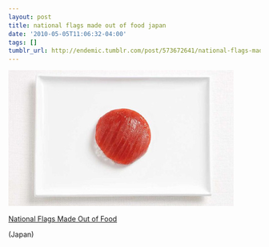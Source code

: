 ```yaml
---
layout: post
title: national flags made out of food japan
date: '2010-05-05T11:06:32-04:00'
tags: []
tumblr_url: http://endemic.tumblr.com/post/573672641/national-flags-made-out-of-food-japan
---
```

 ![](/tumblr_files/tumblr_l1ycmxoezb1qz9neko1_500.jpg)  

[National Flags Made Out of Food](http://www.toxel.com/inspiration/2009/09/08/national-flags-made-out-of-food/)

(Japan)

